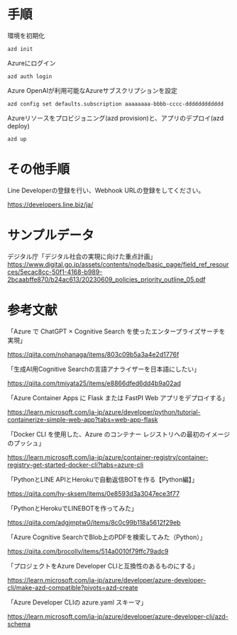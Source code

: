 # 手順

環境を初期化
```
azd init
```

Azureにログイン
```
azd auth login
```

Azure OpenAIが利用可能なAzureサブスクリプションを設定
```
azd config set defaults.subscription aaaaaaaa-bbbb-cccc-dddddddddddd
```

Azureリソースをプロビジョニング(azd provision)と、アプリのデプロイ(azd deploy)
```
azd up
```

# その他手順
Line Developerの登録を行い、Webhook URLの登録をしてください。

https://developers.line.biz/ja/

# サンプルデータ

デジタル庁「デジタル社会の実現に向けた重点計画」
https://www.digital.go.jp/assets/contents/node/basic_page/field_ref_resources/5ecac8cc-50f1-4168-b989-2bcaabffe870/b24ac613/20230609_policies_priority_outline_05.pdf


# 参考文献

「Azure で ChatGPT × Cognitive Search を使ったエンタープライズサーチを実現」

https://qiita.com/nohanaga/items/803c09b5a3a4e2d1776f

「生成AI用Cognitive Searchの言語アナライザーを日本語にしたい」

https://qiita.com/tmiyata25/items/e8866dfed6dd4b9a02ad

「Azure Container Apps に Flask または FastPI Web アプリをデプロイする」

https://learn.microsoft.com/ja-jp/azure/developer/python/tutorial-containerize-simple-web-app?tabs=web-app-flask

「Docker CLI を使用した、Azure のコンテナー レジストリへの最初のイメージのプッシュ」

https://learn.microsoft.com/ja-jp/azure/container-registry/container-registry-get-started-docker-cli?tabs=azure-cli

「PythonとLINE APIとHerokuで自動返信BOTを作る【Python編】」

https://qiita.com/hy-sksem/items/0e8593d3a3047ece3f77

「PythonとHerokuでLINEBOTを作ってみた」

https://qiita.com/adgjmptw0/items/8c0c99b118a5612f29eb

「Azure Cognitive SearchでBlob上のPDFを検索してみた（Python）」

https://qiita.com/brocolly/items/514a0010f79ffc79adc9

「プロジェクトをAzure Developer CLIと互換性のあるものにする」

https://learn.microsoft.com/ja-jp/azure/developer/azure-developer-cli/make-azd-compatible?pivots=azd-create

「Azure Developer CLIの azure.yaml スキーマ」

https://learn.microsoft.com/ja-jp/azure/developer/azure-developer-cli/azd-schema
